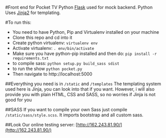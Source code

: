 #Front end for Pocket TV
Python [Flask](http://flask.pocoo.org/) used for mock backend. Python Uses [Jinja2](http://jinja.pocoo.org/docs/dev/) for templating.

#To run this:
- You need to have Python, Pip and Virtualenv installed on your machine
- Clone this repo and cd into it
- Create python virtualenv: `virtualenv env`
- Activate virtualenv: `. env/bin/activate`
- Make sure you have python-pip installed and then do: `pip install -r requirements.txt`
- to compile sass: `python setup.py build_sass sdist`
- to run the show `python pocket.py`
- Then navigate to http://localhost:5000

##Everything you need is in `/static` and `/templates`
The templating system used here is Jinja, you can look into that if you want.
However, i will also provide you with plain HTML, CSS and SASS, so no worries if Jinja is not good for you

##SASS
If you want to compile your own Sass just compile `/static/sass/style.scss`. It imports bootstrap and all custom sass.

##Look
Our online testing server: [http://162.243.81.90/](http://162.243.81.90/)
